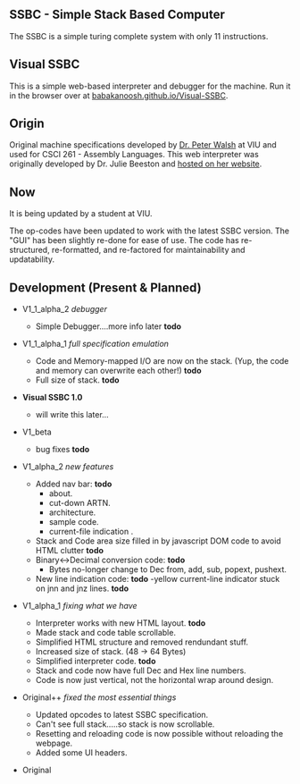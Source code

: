 ## SSBC - Simple Stack Based Computer
The SSBC is a simple turing complete system with only 11 instructions.

## Visual SSBC
This is a simple web-based interpreter and debugger for the machine. Run it in the browser over at [babakanoosh.github.io/Visual-SSBC](https://babakanoosh.github.io/Visual-SSBC/).

## Origin
Original machine specifications developed by [Dr. Peter Walsh](http://csci.viu.ca/~pwalsh/) at VIU and used for CSCI 261 - Assembly Languages. This web interpreter was originally developed by Dr. Julie Beeston and [hosted on her website](http://csci.viu.ca/~beestonj/csci261/index.html).

## Now
It is being updated by a student at VIU. 

The op-codes have been updated to work with the latest SSBC version. The "GUI" has been slightly re-done for ease of use. The code has re-structured, re-formatted, and re-factored for maintainability and updatability.

## Development (Present & Planned)
  - V1_1_alpha_2 *debugger*
    - Simple Debugger....more info later **todo**
   
  - V1_1_alpha_1 *full specification emulation*
    - Code and Memory-mapped I/O are now on the stack. (Yup, the code and memory can overwrite each other!) **todo**
    - Full size of stack. **todo**
   
  - **Visual SSBC 1.0**
    - will write this later...
  
  - V1_beta
    - bug fixes **todo**
   
  - V1_alpha_2 *new features*
    - Added nav bar: **todo**
      - about.
      - cut-down ARTN.
      - architecture.
      - sample code.
      - current-file indication .
    - Stack and Code area size filled in by javascript DOM code to avoid HTML clutter **todo**
    - Binary<->Decimal conversion code: **todo**
      - Bytes no-longer change to Dec from, add, sub, popext, pushext.
    - New line indication code: **todo**
      -yellow current-line indicator stuck on jnn and jnz lines. **todo**
   
  - V1_alpha_1 *fixing what we have*
    - Interpreter works with new HTML layout. **todo**
    - Made stack and code table scrollable.
    - Simplified HTML structure and removed rendundant stuff.
    - Increased size of stack. (48 -> 64 Bytes)
    - Simplified interpreter code. **todo**
    - Stack and code now have full Dec and Hex line numbers.
    - Code is now just vertical, not the horizontal wrap around design.
    
  - Original++ *fixed the most essential things*
    - Updated opcodes to latest SSBC specification.
    - Can't see full stack.....so stack is now scrollable.
    - Resetting and reloading code is now possible without reloading the webpage.
    - Added some UI headers.
   
  - Original
